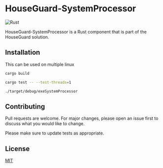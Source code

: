 # HouseGuard-SystemProcessor

![Rust](https://github.com/Rubber-Duck-999/HouseGuard-SystemProcessor/workflows/Rust/badge.svg)

HouseGuard-SystemProcessor is a Rust component that is part of the HouseGuard solution.

## Installation

This can be used on multiple linux

```bash
cargo build

cargo test -- --test-threads=1

./target/debug/exeSystemProcessor
```


## Contributing
Pull requests are welcome. For major changes, please open an issue first to discuss what you would like to change.

Please make sure to update tests as appropriate.

## License
[MIT](https://github.com/Rubber-Duck-999/HouseGuard-SystemProcessor/blob/master/LICENSE.txt)
